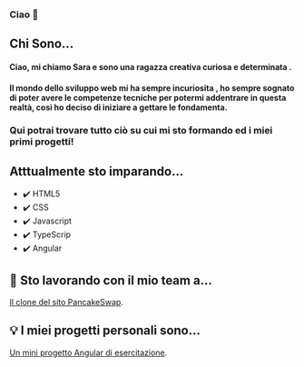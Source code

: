 ### Ciao 👋

<!--
##  Chi sini
Here are some ideas to get you started:

- 🔭 I’m currently working on ...
- 🌱 I’m currently learning ...
- 👯 I’m looking to collaborate on ...
- 🤔 I’m looking for help with ...
- 💬 Ask me about ...
- 📫 How to reach me: ...
- 😄 Pronouns: ...
- ⚡ Fun fact: ...
-->
## Chi Sono...
#### Ciao, mi chiamo Sara e sono una ragazza creativa curiosa e determinata .
#### Il mondo dello sviluppo web mi ha sempre incuriosita , ho sempre sognato  di poter avere le  competenze  tecniche  per potermi addentrare in questa realtà, così ho deciso di  iniziare a  gettare le fondamenta.
### Qui  potrai trovare tutto ciò su cui mi sto formando  ed i miei primi progetti!

## Atttualmente sto imparando...
- 	:heavy_check_mark:  HTML5
- 	:heavy_check_mark:  CSS
- 	:heavy_check_mark: Javascript
- 	:heavy_check_mark: TypeScrip
- 	:heavy_check_mark: Angular

## :beers: Sto lavorando con il mio team a...
 [Il clone del sito PancakeSwap](https://github.com/nadiromano/pancakeAngular.git).
 
 ## :bulb: I miei progetti personali sono...
 [Un mini progetto Angular di esercitazione](https://github.com/Saracostanzo/Prima-App-Angular-Demo.git).

